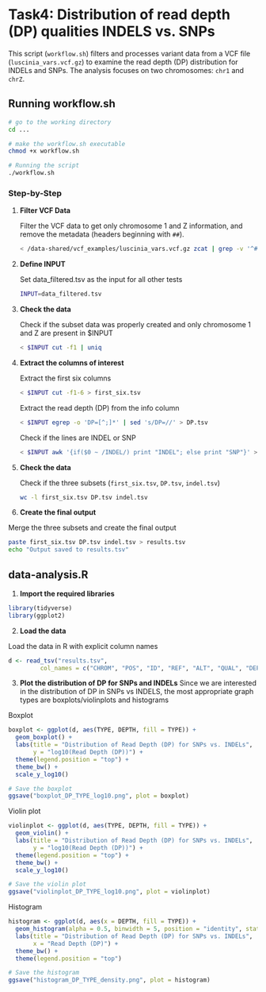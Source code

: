 # Task4: Distribution of read depth (DP) qualities INDELS vs. SNPs

This script (`workflow.sh`) filters and processes variant data from a VCF file (`luscinia_vars.vcf.gz`) to examine the read depth (DP) distribution for INDELs and SNPs. The analysis focuses on two chromosomes: `chr1` and `chrZ`.

## Running workflow.sh
```bash
# go to the working directory
cd ...

# make the workflow.sh executable
chmod +x workflow.sh

# Running the script
./workflow.sh
```

### Step-by-Step

1. **Filter VCF Data**
   
   Filter the VCF data to get only chromosome 1 and Z information, and remove the metadata (headers beginning with `##`).

   ```bash
   < /data-shared/vcf_examples/luscinia_vars.vcf.gz zcat | grep -v '^##' | tail -c+2 | grep -e 'chr1\s' -e 'chrZ\s' > data_filtered.tsv

3. **Define INPUT**
   
   Set data_filtered.tsv as the input for all other tests
   
   ```bash
   INPUT=data_filtered.tsv

5. **Check the data**
   
   Check if the subset data was properly created and only chromosome 1 and Z are present in $INPUT
   
   ```bash
   < $INPUT cut -f1 | uniq

7. **Extract the columns of interest**
   
   Extract the first six columns
   ```bash
   < $INPUT cut -f1-6 > first_six.tsv
   ```

   Extract the read depth (DP) from the info column
   ```bash
   < $INPUT egrep -o 'DP=[^;]*' | sed 's/DP=//' > DP.tsv
   ```
   
   Check if the lines are INDEL or SNP
   ```bash
   < $INPUT awk '{if($0 ~ /INDEL/) print "INDEL"; else print "SNP"}' > indel.tsv
   ```
   
8. **Check the data**
   
   Check if the three subsets (`first_six.tsv`, `DP.tsv`, `indel.tsv`)
   ```bash
   wc -l first_six.tsv DP.tsv indel.tsv
   ```

10. **Create the final output**
    
   Merge the three subsets and create the final output
   ```bash
   paste first_six.tsv DP.tsv indel.tsv > results.tsv
   echo "Output saved to results.tsv"
   ```

## data-analysis.R
1. **Import the required libraries**
```R
library(tidyverse)
library(ggplot2)
````

2. **Load the data**

Load the data in R with explicit column names
```R
d <- read_tsv("results.tsv", 
         col_names = c("CHROM", "POS", "ID", "REF", "ALT", "QUAL", "DEPTH", "TYPE")) 
```

3. **Plot the distribution of DP for SNPs and INDELs**
Since we are interested in the distribution of DP in SNPs vs INDELS, the most appropriate graph types are boxplots/violinplots and histograms

Boxplot
```R
boxplot <- ggplot(d, aes(TYPE, DEPTH, fill = TYPE)) + 
  geom_boxplot() +
  labs(title = "Distribution of Read Depth (DP) for SNPs vs. INDELs",
       y = "log10(Read Depth (DP))") +
  theme(legend.position = "top") +
  theme_bw() + 
  scale_y_log10()

# Save the boxplot
ggsave("boxplot_DP_TYPE_log10.png", plot = boxplot)
```

Violin plot
```R
violinplot <- ggplot(d, aes(TYPE, DEPTH, fill = TYPE)) + 
  geom_violin() +
  labs(title = "Distribution of Read Depth (DP) for SNPs vs. INDELs",
       y = "log10(Read Depth (DP))") + 
  theme(legend.position = "top") +
  theme_bw() + 
  scale_y_log10()

# Save the violin plot
ggsave("violinplot_DP_TYPE_log10.png", plot = violinplot)
```

Histogram 
```R
histogram <- ggplot(d, aes(x = DEPTH, fill = TYPE)) +
  geom_histogram(alpha = 0.5, binwidth = 5, position = "identity", stat = "density") +
  labs(title = "Distribution of Read Depth (DP) for SNPs vs. INDELs",
       x = "Read Depth (DP)") +
  theme_bw() +
  theme(legend.position = "top")

# Save the histogram
ggsave("histogram_DP_TYPE_density.png", plot = histogram)
```
